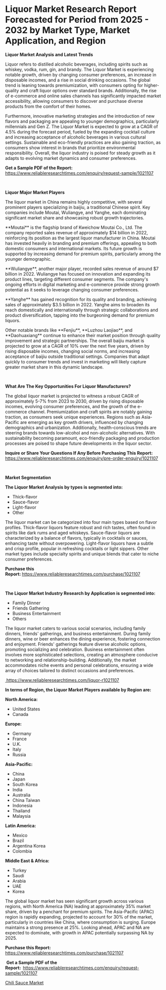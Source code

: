 <p><h1>Liquor Market Research Report Forecasted for Period from 2025 -  2032 by Market Type, Market Application, and Region</h1></p><p><strong>Liquor Market Analysis and Latest Trends</strong></p>
<p><p>Liquor refers to distilled alcoholic beverages, including spirits such as whiskey, vodka, rum, gin, and brandy. The Liquor Market is experiencing notable growth, driven by changing consumer preferences, an increase in disposable incomes, and a rise in social drinking occasions. The global trend is leaning towards premiumization, with consumers opting for higher-quality and craft liquor options over standard brands. Additionally, the rise of e-commerce and online sales channels has significantly impacted market accessibility, allowing consumers to discover and purchase diverse products from the comfort of their homes.</p><p>Furthermore, innovative marketing strategies and the introduction of new flavors and packaging are appealing to younger demographics, particularly millennials and Gen Z. The Liquor Market is expected to grow at a CAGR of 4.5% during the forecast period, fueled by the expanding cocktail culture and increasing acceptance of alcoholic beverages in various cultural settings. Sustainable and eco-friendly practices are also gaining traction, as consumers show interest in brands that prioritize environmental responsibility. Overall, the liquor industry is poised for steady growth as it adapts to evolving market dynamics and consumer preferences.</p></p>
<p><strong>Get a Sample PDF of the Report:&nbsp;</strong> <a href="https://www.reliableresearchtimes.com/enquiry/request-sample/1021107?utm_campaign=2196&utm_medium=2&utm_source=Github&utm_content=ia&utm_term=07042025&utm_id=liquor">https://www.reliableresearchtimes.com/enquiry/request-sample/1021107</a></p>
<p>&nbsp;</p>
<p><strong>Liquor Major Market Players</strong></p>
<p><p>The liquor market in China remains highly competitive, with several prominent players specializing in baijiu, a traditional Chinese spirit. Key companies include Moutai, Wuliangye, and Yanghe, each dominating significant market share and showcasing robust growth trajectories.</p><p>**Moutai** is the flagship brand of Kweichow Moutai Co., Ltd. The company reported sales revenue of approximately $14 billion in 2022, reinforcing its position as the largest liquor manufacturer in China. Moutai has invested heavily in branding and premium offerings, appealing to both domestic consumers and international markets. Its future growth is supported by increasing demand for premium spirits, particularly among the younger demographic.</p><p>**Wuliangye**, another major player, recorded sales revenue of around $7 billion in 2022. Wuliangye has focused on innovation and expanding its product lines, targeting different consumer segments. The company's ongoing efforts in digital marketing and e-commerce provide strong growth potential as it seeks to leverage changing consumer preferences.</p><p>**Yanghe** has gained recognition for its quality and branding, achieving sales of approximately $3.5 billion in 2022. Yanghe aims to broaden its reach domestically and internationally through strategic collaborations and product diversification, tapping into the burgeoning demand for premium liquors.</p><p>Other notable brands like **Fenjiu**, **Luzhou Laojiao**, and **Daohuaxiang** continue to enhance their market position through quality improvement and strategic partnerships. The overall baijiu market is projected to grow at a CAGR of 10% over the next five years, driven by rising disposable incomes, changing social norms, and increasing acceptance of baijiu outside traditional settings. Companies that adapt quickly to consumer trends and invest in marketing will likely capture greater market share in this dynamic landscape.</p></p>
<p>&nbsp;</p>
<p><strong>What Are The Key Opportunities For Liquor Manufacturers?</strong></p>
<p><p>The global liquor market is projected to witness a robust CAGR of approximately 5-7% from 2023 to 2030, driven by rising disposable incomes, evolving consumer preferences, and the growth of the e-commerce channel. Premiumization and craft spirits are notably gaining traction, as consumers seek unique experiences. Regions such as Asia-Pacific are emerging as key growth drivers, influenced by changing demographics and urbanization. Additionally, health-conscious trends are steering brands towards low-alcohol and non-alcoholic alternatives. With sustainability becoming paramount, eco-friendly packaging and production processes are poised to shape future developments in the liquor sector.</p></p>
<p><strong>Inquire or Share Your Questions If Any Before Purchasing This Report:</strong> <a href="https://www.reliableresearchtimes.com/enquiry/pre-order-enquiry/1021107?utm_campaign=2196&utm_medium=2&utm_source=Github&utm_content=ia&utm_term=07042025&utm_id=liquor">https://www.reliableresearchtimes.com/enquiry/pre-order-enquiry/1021107</a></p>
<p>&nbsp;</p>
<p><strong>Market Segmentation</strong></p>
<p><strong>The Liquor Market Analysis by types is segmented into:</strong></p>
<p><ul><li>Thick-flavor</li><li>Sauce-flavor</li><li>Light-flavor</li><li>Other</li></ul></p>
<p><p>The liquor market can be categorized into four main types based on flavor profiles. Thick-flavor liquors feature robust and rich tastes, often found in spirits like dark rums and aged whiskeys. Sauce-flavor liquors are characterized by a balance of flavors, typically in cocktails or sauces, enhancing taste without overpowering. Light-flavor liquors have a subtle and crisp profile, popular in refreshing cocktails or light sippers. Other market types include specialty spirits and unique blends that cater to niche consumer preferences.</p></p>
<p><strong>Purchase this Report:&nbsp;</strong><a href="https://www.reliableresearchtimes.com/purchase/1021107?utm_campaign=2196&utm_medium=2&utm_source=Github&utm_content=ia&utm_term=07042025&utm_id=liquor">https://www.reliableresearchtimes.com/purchase/1021107</a></p>
<p>&nbsp;</p>
<p><strong>The Liquor Market Industry Research by Application is segmented into:</strong></p>
<p><ul><li>Family Dinner</li><li>Friends Gathering</li><li>Business Entertainment</li><li>Others</li></ul></p>
<p><p>The liquor market caters to various social scenarios, including family dinners, friends' gatherings, and business entertainment. During family dinners, wine or beer enhances the dining experience, fostering connection and enjoyment. Friends' gatherings feature diverse alcoholic options, promoting socializing and celebration. Business entertainment often involves more sophisticated selections, creating an atmosphere conducive to networking and relationship-building. Additionally, the market accommodates niche events and personal celebrations, ensuring a wide array of choices tailored to distinct occasions and preferences.</p></p>
<p><a href="https://www.reliableresearchtimes.com/liquor-r1021107?utm_campaign=2196&utm_medium=2&utm_source=Github&utm_content=ia&utm_term=07042025&utm_id=liquor">&nbsp;https://www.reliableresearchtimes.com/liquor-r1021107</a></p>
<p><strong>In terms of Region, the Liquor Market Players available by Region are:</strong></p>
<p>
    <p> <strong> North America: </strong>
        <ul>
            <li>United States</li>
            <li>Canada</li>
        </ul>
        </p> 
    <p> <strong> Europe: </strong>
        <ul>
            <li>Germany</li>
            <li>France</li>
            <li>U.K.</li>
            <li>Italy</li>
            <li>Russia</li>
        </ul>
        </p> 
    <p> <strong> Asia-Pacific: </strong>
        <ul>
            <li>China</li>
            <li>Japan</li>
            <li>South Korea</li>
            <li>India</li>
            <li>Australia</li>
            <li>China Taiwan</li>
            <li>Indonesia</li>
            <li>Thailand</li>
            <li>Malaysia</li>
        </ul>
        </p> 
    <p> <strong> Latin America: </strong>
        <ul>
            <li>Mexico</li>
            <li>Brazil</li>
            <li>Argentina Korea</li>
            <li>Colombia</li>
        </ul>
        </p> 
    <p> <strong> Middle East & Africa: </strong>
        <ul>
            <li>Turkey</li>
            <li>Saudi</li>
            <li>Arabia</li>
            <li>UAE</li>
            <li>Korea</li>
        </ul>
    </p>
    </p>
<p><p>The global liquor market has seen significant growth across various regions, with North America (NA) leading at approximately 35% market share, driven by a penchant for premium spirits. The Asia-Pacific (APAC) region is rapidly expanding, projected to account for 30% of the market, particularly in countries like China, where consumption is surging. Europe maintains a strong presence at 25%. Looking ahead, APAC and NA are expected to dominate, with growth in APAC potentially surpassing NA by 2025.</p></p>
<p><strong>Purchase this Report: </strong><a href="https://www.reliableresearchtimes.com/purchase/1021107?utm_campaign=2196&utm_medium=2&utm_source=Github&utm_content=ia&utm_term=07042025&utm_id=liquor">https://www.reliableresearchtimes.com/purchase/1021107</a></p>
<p>&nbsp;<strong>Get a Sample PDF of the Report:&nbsp;&nbsp;</strong><a href="https://www.reliableresearchtimes.com/enquiry/request-sample/1021107?utm_campaign=2196&utm_medium=2&utm_source=Github&utm_content=ia&utm_term=07042025&utm_id=liquor">https://www.reliableresearchtimes.com/enquiry/request-sample/1021107</a></p>
<p><strong></strong></p>
<p><p><a href="https://github.com/MariaWashington76/Market-Research-Report-List-2/blob/main/chili-sauce-market.md?utm_campaign=2196&utm_medium=2&utm_source=Github&utm_content=ia&utm_term=07042025&utm_id=liquor">Chili Sauce Market</a></p></p>